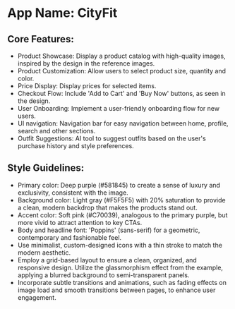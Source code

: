 # **App Name**: CityFit

## Core Features:

- Product Showcase: Display a product catalog with high-quality images, inspired by the design in the reference images.
- Product Customization: Allow users to select product size, quantity and color.
- Price Display: Display prices for selected items.
- Checkout Flow: Include 'Add to Cart' and 'Buy Now' buttons, as seen in the design.
- User Onboarding: Implement a user-friendly onboarding flow for new users.
- UI navigation: Navigation bar for easy navigation between home, profile, search and other sections.
- Outfit Suggestions: AI tool to suggest outfits based on the user's purchase history and style preferences.

## Style Guidelines:

- Primary color: Deep purple (#581845) to create a sense of luxury and exclusivity, consistent with the image.
- Background color: Light gray (#F5F5F5) with 20% saturation to provide a clean, modern backdrop that makes the products stand out.
- Accent color: Soft pink (#C70039), analogous to the primary purple, but more vivid to attract attention to key CTAs.
- Body and headline font: 'Poppins' (sans-serif) for a geometric, contemporary and fashionable feel.
- Use minimalist, custom-designed icons with a thin stroke to match the modern aesthetic.
- Employ a grid-based layout to ensure a clean, organized, and responsive design. Utilize the glassmorphism effect from the example, applying a blurred background to semi-transparent panels.
- Incorporate subtle transitions and animations, such as fading effects on image load and smooth transitions between pages, to enhance user engagement.